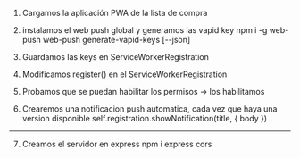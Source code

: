 1. Cargamos la aplicación PWA de la lista de compra

2. instalamos el web push global y generamos las vapid key
   npm i -g web-push
   web-push generate-vapid-keys [--json]

3. Guardamos las keys en ServiceWorkerRegistration

4. Modificamos register() en el ServiceWorkerRegistration

5. Probamos que se puedan habilitar los permisos -> los habilitamos

6. Crearemos una notificacion push automatica, cada vez que haya una version disponible
   self.registration.showNotification(title, { body })

---

7. Creamos el servidor en express
   npm i express cors
